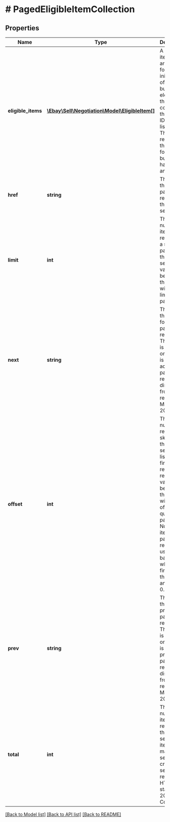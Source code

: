 # # PagedEligibleItemCollection

## Properties

Name | Type | Description | Notes
------------ | ------------- | ------------- | -------------
**eligible_items** | [**\Ebay\Sell\Negotiation\Model\EligibleItem[]**](EligibleItem.md) | A list of items that are eligible for a seller-initiated offer to a buyer. Each element in the list contains the listing ID of a listed item. These IDs represent the listings for which buyers have shown an interest. | [optional]
**href** | **string** | The URI of the current page of results from the result set. | [optional]
**limit** | **int** | The number of items returned on a single page from the result set. This value can be set in the request with the limit query parameter. | [optional]
**next** | **string** | The URI for the following page of results. This value is returned only if there is an additional page of results to display from the result set. Max length: 2048 | [optional]
**offset** | **int** | The number of results skipped in the result set before listing the first returned result. This value can be set in the request with the offset query parameter. Note: The items in a paginated result set use a zero-based list where the first item in the list has an offset of 0. | [optional]
**prev** | **string** | The URI for the preceding page of results. This value is returned only if there is a previous page of results to display from the result set. Max length: 2048 | [optional]
**total** | **int** | The total number of items retrieved in the result set. If no items match the search criteria, the server returns the HTTP status code 204 No Content. | [optional]

[[Back to Model list]](../../README.md#models) [[Back to API list]](../../README.md#endpoints) [[Back to README]](../../README.md)

